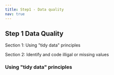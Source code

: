 ```yaml
---
title: Step1 - Data quality
nav: true
---
```



## Step 1 Data Quality

  Section 1: Using "tidy data" principles
 
  Section 2: Identify and code illigal or missing values

### Using "tidy data" principles

